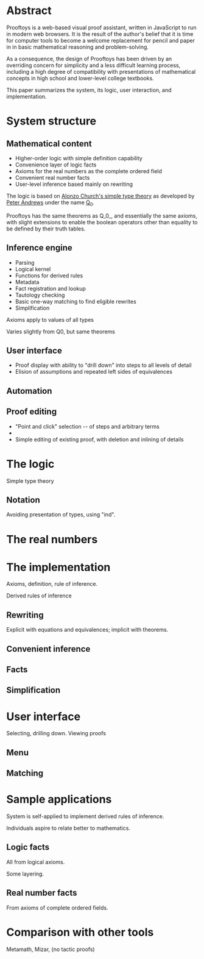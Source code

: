 # Abstract 

Prooftoys is a web-based visual proof assistant, written in JavaScript
to run in modern web browsers.  It is the result
of the author's belief that it is time for
computer tools to become a welcome replacement for
pencil and paper in in basic mathematical reasoning
and problem-solving.

As a consequence, the design of Prooftoys has been
driven by an overriding concern for simplicity and 
a less difficult learning process, including a high degree of compatibility
with presentations of mathematical
concepts in high school and lower-level college textbooks.

This paper summarizes the system, its logic, user interaction, and implementation.

# System structure

## Mathematical content

- Higher-order logic with simple definition capability
- Convenience layer of logic facts 
- Axioms for the real numbers as the complete ordered field
- Convenient real number facts
- User-level inference based mainly on rewriting

The logic is based on
[Alonzo Church's simple type theory](http://plato.stanford.edu/entries/type-theory-church/)
as developed by [Peter Andrews](http://gtps.math.cmu.edu/andrews.html)
under the name [Q<sub>0</sub>](http://en.wikipedia.org/wiki/Q_zero).

Prooftoys has the same theorems as Q_0_, and essentially the same axioms, 
with slight extensions to enable the boolean operators other than equality
to be defined by their truth tables.

## Inference engine

- Parsing
- Logical kernel
- Functions for derived rules
- Metadata
- Fact registration and lookup
- Tautology checking
- Basic one-way matching to find eligible rewrites
- Simplification

Axioms apply to values of all types

Varies slightly from Q0, but same theorems

## User interface

- Proof display with ability to "drill down" into steps to
  all levels of detail
- Elision of assumptions and repeated left sides of equivalences

## Automation

## Proof editing

- "Point and click" selection -- of steps and arbitrary terms
- 
- Simple editing of existing proof, with deletion and inlining of details

# The logic

Simple type theory

## Notation

Avoiding presentation of types, using "ind".

# The real numbers

# The implementation

Axioms, definition, rule of inference.

Derived rules of inference

## Rewriting

Explicit with equations and equivalences; implicit with theorems.

## Convenient inference

## Facts

## Simplification

# User interface

Selecting, drilling down.
Viewing proofs

## Menu

## Matching

# Sample applications

System is self-applied to implement derived rules of inference.

Individuals aspire to relate better to mathematics.

## Logic facts

All from logical axioms.

Some layering.

## Real number facts

From axioms of complete ordered fields.

# Comparison with other tools

Metamath, Mizar, (no tactic proofs)


<!--stackedit_data:
eyJwcm9wZXJ0aWVzIjoiZXh0ZW5zaW9uczpcbiAgcHJlc2V0Oi
BnZm1cbiAgbWFya2Rvd246XG4gICAgYnJlYWtzOiBmYWxzZVxu
ICAgIHN1YjogdHJ1ZVxuICAgIHN1cDogdHJ1ZVxuIiwiaGlzdG
9yeSI6WzU5Nzc4MTU5Myw4MTA3OTY3MjMsLTIwNzI3OTE4NTcs
MTMyOTI0OTU4MSwtMTcyMDQ2OTIwM119
-->